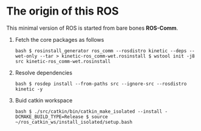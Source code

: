 # The origin of this ROS
This minimal version of ROS is started from bare bones **ROS-Comm**.

1. Fetch the core packages as follows

	`bash
	$ rosinstall_generator ros_comm --rosdistro kinetic --deps --wet-only --tar > kinetic-ros_comm-wet.rosinstall
	$ wstool init -j8 src kinetic-ros_comm-wet.rosinstall
	`

1. Resolve dependencies

	`bash
	$ rosdep install --from-paths src --ignore-src --rosdistro kinetic -y
	`

1. Buid catkin workspace

	`bash
	$ ./src/catkin/bin/catkin_make_isolated --install -DCMAKE_BUILD_TYPE=Release
	$ source ~/ros_catkin_ws/install_isolated/setup.bash
	`
